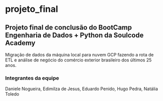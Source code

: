 # projeto_final
## Projeto final de conclusão do BootCamp Engenharia de Dados + Python da Soulcode Academy
Migração de dados da máquina local para nuvem GCP fazendo a rota de ETL e análise de negócio do comércio exterior brasileiro dos últimos 25 anos.

### Integrantes da equipe
Daniele Nogueira, Edimilza de Jesus, Eduardo Penido, Hugo Pedra, Natália Toledo
